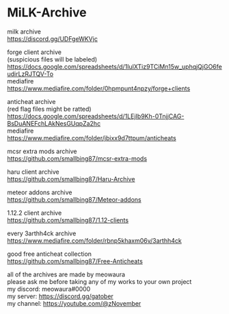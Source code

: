 # MiLK-Archive

milk archive  
https://discord.gg/UDFgeWKVjc  

forge client archive  
(suspicious files will be labeled)  
https://docs.google.com/spreadsheets/d/1IulXTiz9TCiMn15w_uphqjQjGO6feudirLzRJTQV-To  
mediafire  
https://www.mediafire.com/folder/0hpmpunt4npzy/forge+clients  

anticheat archive  
(red flag files might be ratted)  
https://docs.google.com/spreadsheets/d/1LEjIb9Kh-0TnjjCAG-BsDuANEFchLAkNesGUqpZa2hc  
mediafire  
https://www.mediafire.com/folder/jbixx9d7ttpum/anticheats  

mcsr extra mods archive    
https://github.com/smallbing87/mcsr-extra-mods    

haru client archive  
https://github.com/smallbing87/Haru-Archive  

meteor addons archive  
https://github.com/smallbing87/Meteor-addons  

1.12.2 client archive  
https://github.com/smallbing87/1.12-clients  

every 3arthh4ck archive  
https://www.mediafire.com/folder/rbnp5khaxm06v/3arthh4ck

good free anticheat collection  
https://github.com/smallbing87/Free-Anticheats  

all of the archives are made by meowaura  
please ask me before taking any of my works to your own project  
my discord: meowaura#0000  
my server: https://discord.gg/gatober  
my channel: https://youtube.com/@zNovember
